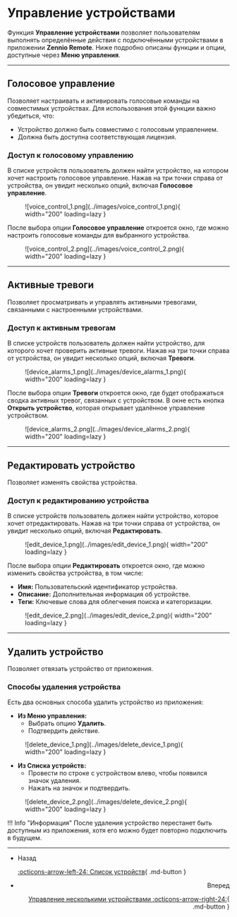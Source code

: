 # Управление устройствами

Функция **Управление устройствами** позволяет пользователям выполнять определённые действия с подключёнными устройствами в приложении **Zennio Remote**. Ниже подробно описаны функции и опции, доступные через **Меню управления**.

------

## Голосовое управление

Позволяет настраивать и активировать голосовые команды на совместимых устройствах. Для использования этой функции важно убедиться, что:

- Устройство должно быть совместимо с голосовым управлением.
- Должна быть доступна соответствующая лицензия.

### Доступ к голосовому управлению

В списке устройств пользователь должен найти устройство, на котором хочет настроить голосовое управление. Нажав на три точки справа от устройства, он увидит несколько опций, включая **Голосовое управление**.

<figure markdown>
![voice_control_1.png](../images/voice_control_1.png){ width="200" loading=lazy }
</figure>

После выбора опции **Голосовое управление** откроется окно, где можно настроить голосовые команды для выбранного устройства.

<figure markdown>
![voice_control_2.png](../images/voice_control_2.png){ width="200" loading=lazy }
</figure>

------

## Активные тревоги

Позволяет просматривать и управлять активными тревогами, связанными с настроенными устройствами.

### Доступ к активным тревогам

В списке устройств пользователь должен найти устройство, для которого хочет проверить активные тревоги. Нажав на три точки справа от устройства, он увидит несколько опций, включая **Тревоги**.

<figure markdown>
![device_alarms_1.png](../images/device_alarms_1.png){ width="200" loading=lazy }
</figure>

После выбора опции **Тревоги** откроется окно, где будет отображаться сводка активных тревог, связанных с устройством. В окне есть кнопка **Открыть устройство**, которая открывает удалённое управление устройством.

<figure markdown>
![device_alarms_2.png](../images/device_alarms_2.png){ width="200" loading=lazy }
</figure>

------

## Редактировать устройство

Позволяет изменять свойства устройства.

### Доступ к редактированию устройства

В списке устройств пользователь должен найти устройство, которое хочет отредактировать. Нажав на три точки справа от устройства, он увидит несколько опций, включая **Редактировать**.

<figure markdown>
![edit_device_1.png](../images/edit_device_1.png){ width="200" loading=lazy }
</figure>

После выбора опции **Редактировать** откроется окно, где можно изменить свойства устройства, в том числе:

- **Имя:** Пользовательский идентификатор устройства.
- **Описание:** Дополнительная информация об устройстве.
- **Теги:** Ключевые слова для облегчения поиска и категоризации.

<figure markdown>
![edit_device_2.png](../images/edit_device_2.png){ width="200" loading=lazy }
</figure>

------

## Удалить устройство

Позволяет отвязать устройство от приложения.

### Способы удаления устройства

Есть два основных способа удалить устройство из приложения:

- **Из Меню управления:**
    - Выбрать опцию **Удалить**.
    - Подтвердить действие.

<figure markdown>
![delete_device_1.png](../images/delete_device_1.png){ width="200" loading=lazy }
</figure>

- **Из Списка устройств:**
    - Провести по строке с устройством влево, чтобы появился значок удаления.
    - Нажать на значок и подтвердить.

<figure markdown>
![delete_device_2.png](../images/delete_device_2.png){ width="200" loading=lazy }
</figure>

!!! Info "Информация"
    После удаления устройство перестанет быть доступным из приложения, хотя его можно будет повторно подключить в будущем.

------

<div class="grid cards" markdown>

- <div class="card" style="text-align: left;">Назад

    [:octicons-arrow-left-24: Список устройств](/zr-manual-ru/devices/list_devices/){ .md-button }

- <div class="card" style="text-align: right;">Вперед
  
    [Управление несколькими устройствами :octicons-arrow-right-24:](/zr-manual-ru/devices/multiple_devices_management/){ .md-button }

</div></div></div>